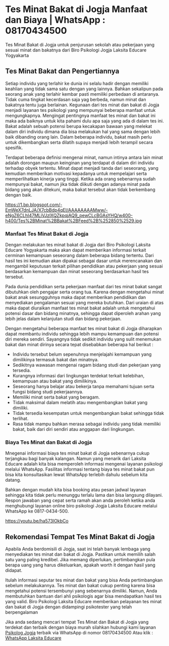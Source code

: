 # Tes Minat Bakat di Jogja Manfaat dan Biaya | WhatsApp : 08170434500
Tes Minat Bakat di Jogja untuk penjurusan sekolah atau pekerjaan yang sesuai minat dan bakatnya dari Biro Psikologi Jogja Laksita Educare Yogyakarta

## Tes Minat Bakat dan Pengertiannya
Setiap individu yang terlahir ke dunia ini selalu hadir dengan memiliki keahlian yang tidak sama satu dengan yang lainnya. Bahkan sekalipun pada seorang anak yang terlahir kembar pasti memiliki perbedaan di antaranya. Tidak cuma tingkat kecerdasan saja yag berbeda, namun minat dan bakatnya tentu juga berlainan. Kegunaan dari tes minat dan bakat di Jogja menjadi layanan tes psikologi yang mempunyai beberapa manfaat untuk mengungkapnya. Mengingat pentingnya manfaat tes minat dan bakat ini maka ada baiknya untuk kita pahami dulu apa saja yang ada di dalam tes ini. Bakat adalah sebuah potensi berupa kecakapan bawaan yang melekat dalam diri individu dimana dia bisa melakukan hal yang sama dengan lebih baik dibanding orang lain. Dalam beberapa individu, bakat masih perlu untuk dikembangkan serta dilatih supaya menjadi lebih terampil secara spesifik.

Terdapat beberapa definisi mengenai minat, namun intinya antara lain minat adalah dorongan maupun keinginan yang terdapat di dalam diri individu terhadap obyek tertentu. Minat dapat menjadi tanda dari seseorang, yang kemudian memberikan motivasi kepadanya untuk mempelajari serta memperlihatkan kinerja yang tinggi. Ketika ada orang sebenarnya sudah mempunyai bakat, namun jika tidak diikuti dengan adanya minat pada bidang yang akan ditekuni, maka bakat tersebut akan tidak berkembang dengan baik.

https://1.bp.blogspot.com/-EmWeX7dnLJA/X7cbBdp4qEI/AAAAAAAAMww/-eNgZ6CLhI47MLiVJzlXQZkpqjAQ9_pewCLcBGAsYHQ/w400-h400/Tes%2BMinat%2BBakat%2BFeed%2B%252850%2529.jpg

### Manfaat Tes Minat Bakat di Jogja
Dengan melakukan tes minat bakat di Jogja dari Biro Psikologi Laksita Educare Yogyakarta maka akan dapat memberikan informasi terkait cerminan kemampuan seseorang dalam beberapa bidang tertentu. Dari hasil tes ini kemudian akan dipakai sebagai dasar untuk merencanakan dan mengambil keputusan terkait pilihan pendidikan atau pekerjaan yang sesuai berdasarkan kemampuan dan minat seseorang berdasarkan hasil tes tersebut.

Pada dunia pendidikan serta pekerjaan manfaat dari tes minat bakat sangat dibutuhkan oleh pengajar serta orang tua. Karena dengan mengetahui minat bakat anak sesungguhnya maka dapat memberikan pendidikan dan menyediakan pengalaman sesuai yang mereka butuhkan.
Dari uraian di atas maka dapat diuraikan manfaat tes minat bakat adalah untuk mengetahui potensi dasar dan bidang minatnya, sehingga dapat diperoleh arahan yang lebih jelas dalam kelanjutan studi dan bidang pekerjaan.

Dengan mengetahui beberapa manfaat tes minat bakat di Jogja diharapkan dapat membantu individu sehingga lebih mampu kemampuan dan potensi diri mereka sendiri. Sayangnya tidak sedikit individu yang sulit menemukan bakat dan minat dirinya secara tepat disebabkan beberapa hal berikut :

- Individu tersebut belum sepenuhnya menjelajahi kemampuan yang dimilikinya termasuk bakat dan minatnya.
- Sedikitnya wawasan mengenai ragam bidang studi dan pekerjaan yang tersedia.
- Kurangnya informasi dari lingkungan terdekat terkait kelebihan, kemampuan atau bakat yang dimilikinya.
- Seseorang hanya belajar atau bekerja tanpa memahami tujuan serta fungsi bidang studi pekerjaannya.
- Memiliki minat serta bakat yang beragam.
- Tidak maksimal dalam melatih atau mengembangkan bakat yang dimiliki.
- Tidak tersedia kesempatan untuk mengembangkan bakat sehingga tidak terlihat.
- Rasa tidak mampu bahkan merasa sebagai individu yang tidak memiliki bakat, baik dari diri sendiri atau anggapan dari lingkungan.

### Biaya Tes Minat dan Bakat di Jogja
Mnegenai informasi biaya tes minat bakat di Jogja sebenarnya cukup terjangkau bagi banyak kalangan. Namun yang menarik dari Laksita Educare adalah kita bisa memperoleh informasi mengenai layanan psikologi melalui WhatsApp. Fasilitas informasi tentang biaya tes minat bakat pun bisa kita konsultasikan lewat WhatsApp terlebih dahulu sebelum kita datang.

Bahkan dengan mudah kita bisa booking atau pesan jadwal layanan sehingga kita tidak perlu menunggu terlalu lama dan bisa langsung dilayani. Respon jawaban yang cepat serta ramah akan anda peroleh ketika anda menghubungi layanan online biro psikologi Jogja Laksita Educare melalui WhatsApp ke 0817-0434-500.

https://youtu.be/ha573lOkbCo

## Rekomendasi Tempat Tes Minat Bakat di Jogja 
Apabila Anda berdomisili di Jogja, saat ini telah banyak lembaga yang menyediakan tes minat dan bakat di Jogja. Pastikan untuk memilih salah satu yang paling kredibel. Jika memang diperlukan, pertimbangkan pula berapa uang yang harus dikeluarkan, apakah worth it dengan hasil yang didapat.

Itulah informasi seputar tes minat dan bakat yang bisa Anda pertimbangkan sebelum melakukannya. Tes minat dan bakat cukup penting karena bisa mengetahui potensi tersembunyi yang sebenarnya dimiliki. Namun, Anda membutuhkan bantuan dari ahli psikologis agar bisa mendapatkan hasil tes yang valid. Biro Psikologi Laksita Educare memberikan pelayanan tes minat dan bakat di Jogja dengan didampingi psikotester yang telah berpengalaman

Jika anda sedang mencari tempat Tes Minat dan Bakat di Jogja yang terdekat dan terbaik dengan biaya murah silahkan hubungi kami layanan [Psikolog Jogja](https://lei.my.id/) terbaik via WhatsApp di nomor 08170434500
Atau klik : [WhatsApp Laksita Educare](https://go.lei.co.id/wa)
